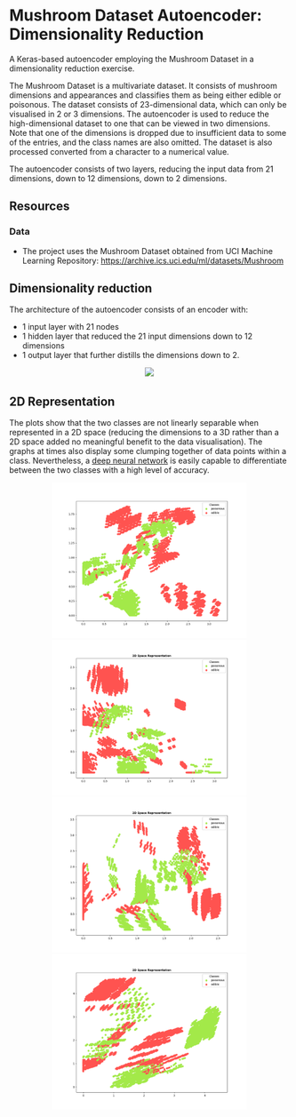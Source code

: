 # Mushroom Dataset Autoencoder: Dimensionality Reduction

A Keras-based autoencoder employing the Mushroom Dataset in a dimensionality reduction exercise.

The Mushroom Dataset is a multivariate dataset. It consists of mushroom dimensions and appearances and classifies them
as being either edible or poisonous. The dataset consists of 23-dimensional data, which can only be visualised in 2 or 3
dimensions. The autoencoder is used to reduce the high-dimensional dataset to one that can be viewed in two dimensions.
Note that one of the dimensions is dropped due to insufficient data to some of the entries, and the class names are also
omitted. The dataset is also processed converted from a character to a numerical value.

The autoencoder consists of two layers, reducing the input data from 21 dimensions, down to 12 dimensions, down to 2
dimensions.

## Resources

### Data

* The project uses the Mushroom Dataset obtained from UCI Machine Learning Repository:
  https://archive.ics.uci.edu/ml/datasets/Mushroom

## Dimensionality reduction

The architecture of the autoencoder consists of an encoder with:
* 1 input layer with 21 nodes
* 1 hidden layer that reduced the 21 input dimensions down to 12 dimensions
* 1 output layer that further distills the dimensions down to 2.

<p align="center">
  <img src="images/architecture.jpg" width="650px"/>
</p>

## 2D Representation

The plots show that the two classes are not linearly separable when represented in a 2D space
(reducing the dimensions to a 3D rather than a 2D space added no meaningful benefit to the data visualisation).
The graphs at times also display some clumping together of data points within a class.
Nevertheless, a [deep neural network](https://github.com/Carla-de-Beer/tensorflow-2.x-projects/tree/master/dff/classifier/mushroom-dataset-classifier) is easily capable to differentiate between the two classes with a high level of accuracy.

<p align="center">
  <img src="images/2D_visualisation_3.png" width="350px"/>
  <img src="images/2D_visualisation_6.png" width="350px"/>
  <img src="images/2D_visualisation_7.png" width="350px"/>
  <img src="images/2D_visualisation_9.png" width="350px"/>
</p>
